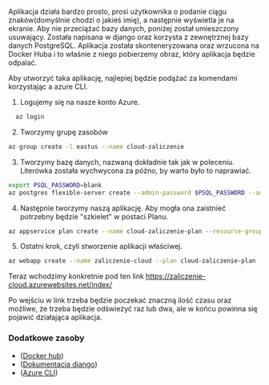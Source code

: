 Aplikacja działa bardzo prosto, prosi użytkownika o podanie ciągu znaków(domyślnie chodzi o jakieś imię), a następnie wyświetla je na ekranie. Aby nie przeciążać bazy danych, poniżej został umieszczony usuwający. Została napisana w django oraz korzysta z zewnętrznej bazy danych PostgreSQL. Aplikacja została skonteneryzowana oraz wrzucona na Docker Huba i to właśnie z niego pobierzemy obraz, który aplikacja będzie odpalać.

Aby utworzyć taka aplikację, najlepiej będzie podążać za komendami korzystając a azure CLI.

  1. Logujemy się na nasze konto Azure.

```bash
  az login
```

  2. Tworzymy grupę zasobów
```bash
az group create -l eastus --name cloud-zaliczenie
```

  3. Tworzymy bazę danych, nazwaną dokładnie tak jak w poleceniu. Literówka została wychwycona za późno, by warto było to naprawiać.
```bash
export PSQL_PASSWORD=blank
az postgres flexible-server create --admin-password $PSQL_PASSWORD --admin-user rootadmin --database-name cloud_name --location eastus --name zaliczenoe-cloud --resource-group cloud-zaliczenie --storage-size 32 --public-access all --sku-name Standard_B1ms --tier Burstable --public-access 0.0.0.0
```

  4. Następnie tworzymy naszą aplikację. Aby mogła ona zaistnieć potrzebny będzie "szkielet" w postaci Planu.
```bash
az appservice plan create --name cloud-zaliczenie-plan --resource-group cloud-zaliczenie --location eastus --is-linux
```
  
  5. Ostatni krok, czyli stworzenie aplikacji właściwej.
```bash
az webapp create --name zaliczenie-cloud --plan cloud-zaliczenie-plan --resource-group cloud-zaliczenie --deployment-container-image-name jakubjedrzejak2000/cloud-zaliczenie:latest
```
Teraz wchodzimy konkretnie pod ten link 
https://zaliczenie-cloud.azurewebsites.net/index/

Po wejściu w link trzeba będzie poczekać znaczną ilość czasu oraz możliwe, że trzeba będzie odświeżyć raz lub dwa, ale w końcu powinna się pojawić działająca aplikacja.


### Dodatkowe zasoby

- ([Docker hub](https://hub.docker.com/repository/docker/jakubjedrzejak2000/cloud-zaliczenie))
- ([Dokumentacja django](https://docs.djangoproject.com/en/4.0/))
- ([Azure CLI](https://docs.microsoft.com/pl-pl/cli/azure/reference-index?view=azure-cli-latest))


